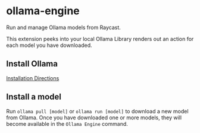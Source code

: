 # ollama-engine

Run and manage Ollama models from Raycast.

This extension peeks into your local Ollama Library renders out an action for each model you have downloaded. 

## Install Ollama
[Installation Directions](https://github.com/jmorganca/ollama)

## Install a model
Run `ollama pull [model]` or `ollama run [model]` to download a new model from Ollama. Once you have downloaded one or more models, they will become available in the `Ollama Engine` command.

